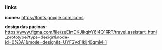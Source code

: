 ### links

**icones:** https://fonts.google.com/icons

**design das páginas:** https://www.figma.com/file/zeEImDKJikqiyY6i4Q1RRT/travel_assistant_html_prototype?type=design&node-id=0%3A1&mode=design&t=UYFGVd1Iklj40qmM-1